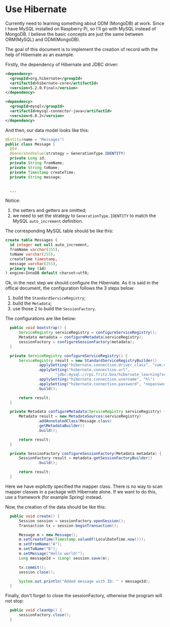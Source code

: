 # Use Hibernate

Currently need to learning something about ODM (MongoDB) at work. Since I have MySQL installed on Raspberry Pi, so I'll go with MySQL instead of MongoDB. I believe the basic concepts are just the same between ORM(MySQL) and ODM(MongoDB).

The goal of this document is to implement the creation of record with the help of Hibernate as an example.

Firstly, the dependency of Hibernate and JDBC driver:

  ```xml
<dependency>
    <groupId>org.hibernate</groupId>
    <artifactId>hibernate-core</artifactId>
    <version>5.2.0.Final</version>
</dependency>

<dependency>
    <groupId>mysql</groupId>
    <artifactId>mysql-connector-java</artifactId>
    <version>6.0.2</version>
</dependency>
  ```

And then, our data model looks like this:

  ```java
@Entity(name = "Messages")
public class Message {
    @Id
    @GeneratedValue(strategy = GenerationType.IDENTITY)
    private Long id;
    private String fromName;
    private String toName;
    private Timestamp createTime;
    private String message;

    
    ...
  ```

Notice:

  1. the setters and getters are omitted;
  2. we need to set the strategy to `GenerationType.IDENTITY` to match the MySQL `auto_increment` definition.

The corresponding MySQL table should be like this:

  ```sql
create table Messages (
    id integer not null auto_increment,
    fromName varchar(255),
    toName varchar(255),
    createTime timestamp,
    message varchar(255),
    primary key (id)
) engine=InnoDB default charset=utf8;
  ```

Ok, in the next step we should configure the Hibernate. As it is said in the offical document, the configuration follows the 3 steps below:

  1. build the `StandardServiceRegistry`;
  2. build the `Metadata`;
  3. use those 2 to build the `SessionFactory`.

The configurations are like below:

  ```java
    public void bootstrap() {
        ServiceRegistry serviceRegistry = configureServiceRegistry();
        Metadata metadata = configureMetadata(serviceRegistry);
        sessionFactory = configureSessionFactory(metadata);
    }

    private ServiceRegistry configureServiceRegistry() {
        ServiceRegistry result = new StandardServiceRegistryBuilder()
                .applySetting("hibernate.connection.driver_class", "com.mysql.cj.jdbc.Driver")
                .applySetting("hibernate.connection.url",
                        "jdbc:mysql://rpi.fritz.box/hibernate_learning?serverTimezone=UTC")
                .applySetting("hibernate.connection.username", "hl")
                .applySetting("hibernate.connection.password", "nopassword")
                .build();

        return result;
    }

    private Metadata configureMetadata(ServiceRegistry serviceRegistry) {
        Metadata result = new MetadataSources(serviceRegistry)
                .addAnnotatedClass(Message.class)
                .getMetadataBuilder()
                .build();

        return result;
    }

    private SessionFactory configureSessionFactory(Metadata metadata) {
        SessionFactory result = metadata.getSessionFactoryBuilder()
                .build();

        return result;
    }
  ```

Here we have explictly specified the mapper class. There is no way to scan mapper classes in a package with Hibernate alone. If we want to do this, use a framework (for example Spring) instead.

Now, the creation of the data should be like this:

  ```java
    public void create() {
        Session session = sessionFactory.openSession();
        Transaction tx = session.beginTransaction();

        Message m = new Message();
        m.setCreateTime(Timestamp.valueOf(LocalDateTime.now()));
        m.setFromName("A");
        m.setToName("B");
        m.setMessage("Hello world!");
        Long messageId = (Long) session.save(m);

        tx.commit();
        session.close();

        System.out.println("Added message with ID: " + messageId);
    }
  ```

Finally, don't forget to close the sessionFactory, otherwise the program will not stop:

  ```java
    public void cleanUp() {
        sessionFactory.close();
    }
  ```
